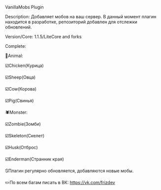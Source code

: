 VanillaMobs Plugin

Description: Добавляет мобов на ваш сервер.
В данный момент плагин находится в разработке, репозиторий добавлен для отслежки обновлений.

Version/Core: 1.1.5/LiteCore and forks

Complete:

🐄Animal:

☑️Chicken(Курица)

☑️Sheep(Овца)

☑️Cow(Корова)

☑️Pig(Свинья)

🕷️Monster:

☑️Zombie(Зомби)

☑️Skeleton(Скелет)

☑️Husk(Отброс)

☑️Enderman(Странник края)

🔃Плагин регулярно обновляется, добавляются новые мобы.

✏️По всем багам писать в ВК: https://vk.com/frizdev
